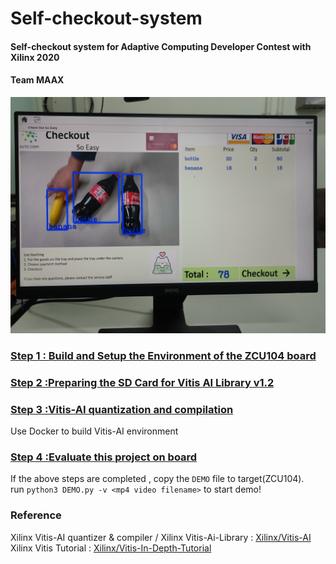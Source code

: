 # **Self-checkout-system**
#### Self-checkout system for Adaptive Computing Developer Contest with Xilinx 2020 

#### Team MAAX

<p align="center">
  <img src="github_images/IMG20201125172027.jpg" >
</p>

### [Step 1 : Build and Setup the Environment of the ZCU104 board](https://github.com/alex0620ee05/Self-checkout-system/blob/main/Build_sdcard/README.md)    
### [Step 2 :Preparing the SD Card for Vitis AI Library v1.2](https://github.com/alex0620ee05/Self-checkout-system/blob/main/set_up_files/)  
### [Step 3 :Vitis-AI quantization and compilation](https://github.com/alex0620ee05/Self-checkout-system/host/)  
Use Docker to build Vitis-AI environment  
### [Step 4 :Evaluate this project on board](https://github.com/alex0620ee05/Self-checkout-system/DEMO/)  
If the above steps are completed , copy the `DEMO` file to target(ZCU104).  
run `python3 DEMO.py -v <mp4 video filename>` to start demo!  
### Reference
Xilinx Vitis-AI quantizer & compiler / Xilinx Vitis-Ai-Library : [Xilinx/Vitis-AI](https://github.com/Xilinx/Vitis-AI)  
Xilinx Vitis Tutorial : [Xilinx/Vitis-In-Depth-Tutorial](https://github.com/Xilinx/Vitis-In-Depth-Tutorial/tree/master/Runtime_and_System_Optimization/Design_Tutorials/02-ivas-ml)
